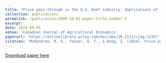 ```yaml
---
title: "Price pass-through in the U.S. beef industry: Implications of feedlot capacity utilization"
collection: publications
permalink: /publication/2009-10-01-paper-title-number-3
excerpt:
date: 2024-09-01
venue: 'Canadian Journal of Agricultural Economics'
paperurl: 'https://onlinelibrary.wiley.com/doi/abs/10.1111/cjag.12357'
citation: 'McKendree, M. G., Tonsor, G. T., & Dong, Z. (2024). Price pass‐through in the US beef industry: Implications of feedlot capacity utilization. Canadian Journal of Agricultural Economics, 72(3), 365-387.'
---
```


[Download paper here](http://zekuan-dong.github.io/files/pape2.pdf)
